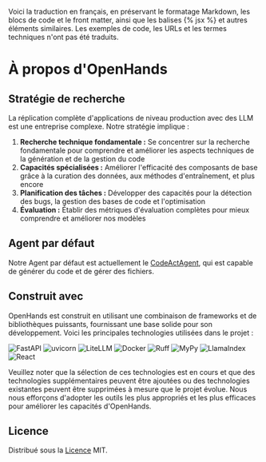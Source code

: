 Voici la traduction en français, en préservant le formatage Markdown, les blocs de code et le front matter, ainsi que les balises {% jsx %} et autres éléments similaires. Les exemples de code, les URLs et les termes techniques n'ont pas été traduits.

# À propos d'OpenHands

## Stratégie de recherche

La réplication complète d'applications de niveau production avec des LLM est une entreprise complexe. Notre stratégie implique :

1. **Recherche technique fondamentale :** Se concentrer sur la recherche fondamentale pour comprendre et améliorer les aspects techniques de la génération et de la gestion du code
2. **Capacités spécialisées :** Améliorer l'efficacité des composants de base grâce à la curation des données, aux méthodes d'entraînement, et plus encore
3. **Planification des tâches :** Développer des capacités pour la détection des bugs, la gestion des bases de code et l'optimisation
4. **Évaluation :** Établir des métriques d'évaluation complètes pour mieux comprendre et améliorer nos modèles

## Agent par défaut

Notre Agent par défaut est actuellement le [CodeActAgent](agents), qui est capable de générer du code et de gérer des fichiers.

## Construit avec

OpenHands est construit en utilisant une combinaison de frameworks et de bibliothèques puissants, fournissant une base solide pour son développement. Voici les principales technologies utilisées dans le projet :

![FastAPI](https://img.shields.io/badge/FastAPI-black?style=for-the-badge) ![uvicorn](https://img.shields.io/badge/uvicorn-black?style=for-the-badge) ![LiteLLM](https://img.shields.io/badge/LiteLLM-black?style=for-the-badge) ![Docker](https://img.shields.io/badge/Docker-black?style=for-the-badge) ![Ruff](https://img.shields.io/badge/Ruff-black?style=for-the-badge) ![MyPy](https://img.shields.io/badge/MyPy-black?style=for-the-badge) ![LlamaIndex](https://img.shields.io/badge/LlamaIndex-black?style=for-the-badge) ![React](https://img.shields.io/badge/React-black?style=for-the-badge)

Veuillez noter que la sélection de ces technologies est en cours et que des technologies supplémentaires peuvent être ajoutées ou des technologies existantes peuvent être supprimées à mesure que le projet évolue. Nous nous efforçons d'adopter les outils les plus appropriés et les plus efficaces pour améliorer les capacités d'OpenHands.

## Licence

Distribué sous la [Licence](https://github.com/All-Hands-AI/OpenHands/blob/main/LICENSE) MIT.
